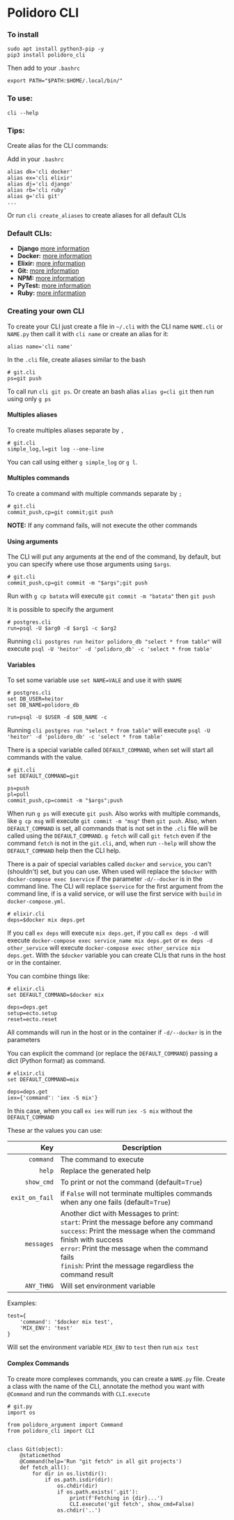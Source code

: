 # Polidoro CLI
### To install

```
sudo apt install python3-pip -y
pip3 install polidoro_cli
```

Then add to your `.bashrc`
```
export PATH="$PATH:$HOME/.local/bin/"
```

### To use:
`cli --help`

### Tips:
Create alias for the CLI commands:

Add in your `.bashrc`
```
alias dk='cli docker'
alias ex='cli elixir'
alias dj='cli django'
alias rb='cli ruby'
alias g='cli git'
...
```
Or run `cli create_aliases` to create aliases for all default CLIs
### Default CLIs:
- **Django** [more information](README_DJANGO.md)
- **Docker:** [more information](README_DOCKER.md)
- **Elixir:** [more information](README_ELIXIR.md)
- **Git:** [more information](README_GIT.md)
- **NPM:** [more information](README_NPM.md)
- **PyTest:** [more information](README_PYTEST.md)
- **Ruby:** [more information](README_RUBY.md)

### Creating your own CLI
To create your CLI just create a file in `~/.cli` with the CLI name `NAME.cli` or `NAME.py` then call it with `cli name` or create an alias for it:
```shell
alias name='cli name'
```
In the `.cli` file, create aliases similar to the bash
```
# git.cli
ps=git push
```
To call run `cli git ps`. Or create an bash alias `alias g=cli git` then run using only `g ps` 

#### Multiples aliases
To create multiples aliases separate by `,`
```
# git.cli
simple_log,l=git log --one-line
```
You can call using either `g simple_log` or `g l`.

#### Multiples commands
To create a command with multiple commands separate by `;`
```
# git.cli
commit_push,cp=git commit;git push
```
**NOTE:** If any command fails, will not execute the other commands

#### Using arguments
The CLI will put any arguments at the end of the command, by default, 
but you can specify where use those arguments using `$args`.
```
# git.cli
commit_push,cp=git commit -m "$args";git push
```
Run with `g cp batata` will execute `git commit -m "batata"` then `git push`

It is possible to specify the argument
```
# postgres.cli
run=psql -U $arg0 -d $arg1 -c $arg2
```
Running `cli postgres run heitor polidoro_db "select * from table"` will execute 
`psql -U 'heitor' -d 'polidoro_db' -c 'select * from table'`

#### Variables

To set some variable use `set NAME=VALE` and use it with `$NAME`
```
# postgres.cli
set DB_USER=heitor
set DB_NAME=polidoro_db

run=psql -U $USER -d $DB_NAME -c 
```
Running `cli postgres run "select * from table"` will execute
`psql -U 'heitor' -d 'polidoro_db' -c 'select * from table'`

There is a special variable called `DEFAULT_COMMAND`, when set will start all commands with the value. 
```
# git.cli
set DEFAULT_COMMAND=git

ps=push
pl=pull
commit_push,cp=commit -m "$args";push
```
When run `g ps` will execute `git push`. Also works with multiple commands, like `g cp msg` will execute 
`git commit -m "msg"` then `git push`. Also, when `DEFAULT_COMMAND` is set, all commands that is not set in 
the `.cli` file will be called using the `DEFAULT_COMMAND`. `g fetch` will call `git fetch` even if the command
`fetch` is not in the `git.cli`, and, when run `--help` will show the `DEFAULT_COMMAND` help then the CLI help.

There is a pair of special variables called `docker` and `service`, you can't (shouldn't) set, but you can use. When used will 
replace the `$docker` with `docker-compose exec $service` if the parameter `-d/--docker` is in the command line.
The CLI will replace `$service` for the first argument from the command line, if is a valid service,
or will use the first service with `build` in `docker-compose.yml`.

```
# elixir.cli
deps=$docker mix deps.get
```
If you call `ex deps` will execute `mix deps.get`, if you call `ex deps -d` will execute `docker-compose exec service_name mix deps.get`
or `ex deps -d other_service` will execute `docker-compose exec other_service mix deps.get`. 
With the `$docker` variable you can create CLIs that runs in the host or in the container.

You can combine things like:
```
# elixir.cli
set DEFAULT_COMMAND=$docker mix

deps=deps.get
setup=ecto.setup
reset=ecto.reset
```
All commands will run in the host or in the container if `-d/--docker` is in the parameters

You can explicit the command (or replace the `DEFAULT_COMMAND`) passing a dict (Python format) as command.
```
# elixir.cli
set DEFAULT_COMMAND=mix

deps=deps.get
iex={'command': 'iex -S mix'}
```
In this case, when you call `ex iex` will run `iex -S mix` without the `DEFAULT_COMMAND`

These ar the values you can use:

| Key | Description |
| ---: | --- |
| `command` | The command to execute |
| `help` | Replace the generated help |
| `show_cmd` | To print or not the command (default=`True`) |
| `exit_on_fail` | if `False` will not terminate multiples commands when any one fails (default=`True`) |
| `messages` | Another dict with Messages to print: <br> `start`: Print the message before any command <br> `success`: Print the message when the command finish with success <br> `error`: Print the message when the command fails <br> `finish`: Print the message regardless the command result |
| `ANY_THNG` | Will set environment variable

Examples:
```
test={
    'command': '$docker mix test',
    'MIX_ENV': 'test'
}
```
Will set the environment variable `MIX_ENV` to `test` then run `mix test`


#### Complex Commands
To create more complexes commands, you can create a `NAME.py` file. Create a class with the name of the CLI,
annotate the method you want with `@Command` and run the commands with `CLI.execute`
```
# git.py
import os

from polidoro_argument import Command
from polidoro_cli import CLI


class Git(object):
    @staticmethod
    @Command(help='Run "git fetch" in all git projects')
    def fetch_all():
        for dir in os.listdir():
            if os.path.isdir(dir):
                os.chdir(dir)
                if os.path.exists('.git'):
                    print(f'Fetching in {dir}...')
                    CLI.execute('git fetch', show_cmd=False)
                os.chdir('..')
```

